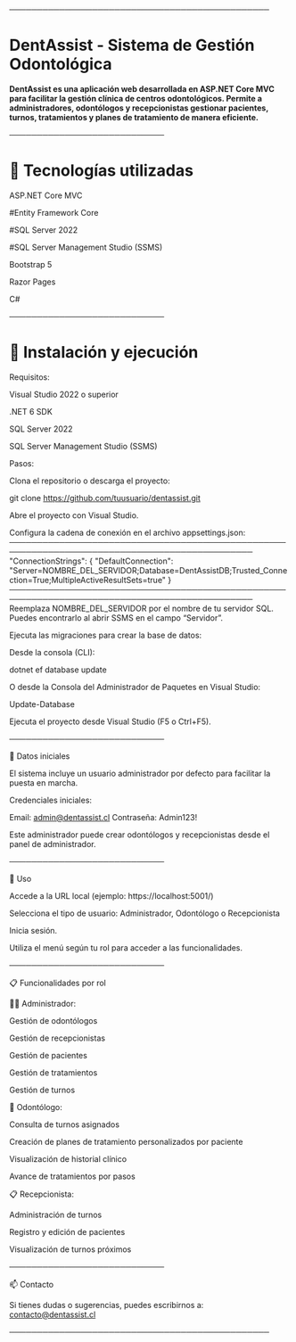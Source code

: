 ───────────────────────────────────────────────

# DentAssist - Sistema de Gestión Odontológica
**DentAssist es una aplicación web desarrollada en ASP.NET Core MVC para facilitar la gestión clínica de centros odontológicos. Permite a administradores, odontólogos y recepcionistas gestionar pacientes, turnos, tratamientos y planes de tratamiento de manera eficiente.**

────────────────────────────

# 🧰 Tecnologías utilizadas

ASP.NET Core MVC

#Entity Framework Core

#SQL Server 2022

#SQL Server Management Studio (SSMS)

Bootstrap 5

Razor Pages

C#

────────────────────────────

# 🚀 Instalación y ejecución

Requisitos:

Visual Studio 2022 o superior

.NET 6 SDK

SQL Server 2022

SQL Server Management Studio (SSMS)

Pasos:

Clona el repositorio o descarga el proyecto:

git clone https://github.com/tuusuario/dentassist.git

Abre el proyecto con Visual Studio.

Configura la cadena de conexión en el archivo appsettings.json:
──────────────────────────────────────────────────────────────────────────────────────────────
"ConnectionStrings": {
"DefaultConnection": "Server=NOMBRE_DEL_SERVIDOR;Database=DentAssistDB;Trusted_Connection=True;MultipleActiveResultSets=true"
}
──────────────────────────────────────────────────────────────────────────────────────────────
Reemplaza NOMBRE_DEL_SERVIDOR por el nombre de tu servidor SQL. Puedes encontrarlo al abrir SSMS en el campo “Servidor”.

Ejecuta las migraciones para crear la base de datos:

Desde la consola (CLI):

dotnet ef database update

O desde la Consola del Administrador de Paquetes en Visual Studio:

Update-Database

Ejecuta el proyecto desde Visual Studio (F5 o Ctrl+F5).

────────────────────────────

🔐 Datos iniciales

El sistema incluye un usuario administrador por defecto para facilitar la puesta en marcha.

Credenciales iniciales:

Email: admin@dentassist.cl
Contraseña: Admin123!

Este administrador puede crear odontólogos y recepcionistas desde el panel de administrador.

────────────────────────────

🧭 Uso

Accede a la URL local (ejemplo: https://localhost:5001/)

Selecciona el tipo de usuario: Administrador, Odontólogo o Recepcionista

Inicia sesión.

Utiliza el menú según tu rol para acceder a las funcionalidades.

────────────────────────────

📋 Funcionalidades por rol

👨‍💼 Administrador:

Gestión de odontólogos

Gestión de recepcionistas

Gestión de pacientes

Gestión de tratamientos

Gestión de turnos

🦷 Odontólogo:

Consulta de turnos asignados

Creación de planes de tratamiento personalizados por paciente

Visualización de historial clínico

Avance de tratamientos por pasos

📋 Recepcionista:

Administración de turnos

Registro y edición de pacientes

Visualización de turnos próximos

────────────────────────────

📫 Contacto

Si tienes dudas o sugerencias, puedes escribirnos a:
contacto@dentassist.cl

───────────────────────────────────────────────
